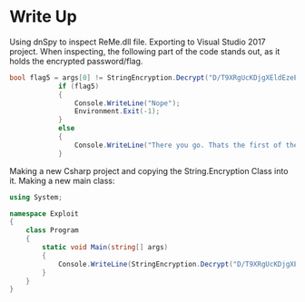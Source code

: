 # Write Up
Using dnSpy to inspect ReMe.dll file.  Exporting to Visual Studio 2017 project. When inspecting, the following part of the code stands out, as it holds the encrypted password/flag.
```csharp
bool flag5 = args[0] != StringEncryption.Decrypt("D/T9XRgUcKDjgXEldEzeEsVjIcqUTl7047pPaw7DZ9I=");
			if (flag5)
			{
				Console.WriteLine("Nope");
				Environment.Exit(-1);
			}
			else
			{
				Console.WriteLine("There you go. Thats the first of the two flags! CSCG{{{0}}}", args[0]);
			}
```
Making a new Csharp project and copying the String.Encryption Class into it. Making a new main class:
```csharp
using System;

namespace Exploit
{
    class Program
    {
        static void Main(string[] args)
        {
            Console.WriteLine(StringEncryption.Decrypt("D/T9XRgUcKDjgXEldEzeEsVjIcqUTl7047pPaw7DZ9I="));
        }
    }
}
```
